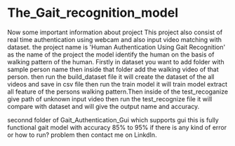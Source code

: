 # The_Gait_recognition_model

Now some important information about project 
This project also consist of real time authentication using webcam and also input video matching with dataset.
the project name is 'Human Authentication Using Gait Recognition' as the name of the project the model identify the human on the basis of walking pattern of the human. Firstly in dataset you want to add folder with sample person name then inside that folder add the walking video of that person. then run the build_dataset file it will create the dataset of the all videos and save in csv file then run the train model it will train model extract all feature of the persons walking pattern.Then inside of the test_recoganize give path of unknown input video then run the test_recognize file it will compare with dataset and will give the output name and accuracy. 

seconnd folder of Gait_Authentication_Gui which supports gui this is fully functional gait model with accuracy 85% to 95% if there is any kind of error or how to run? problem then contact me on LinkdIn. 
